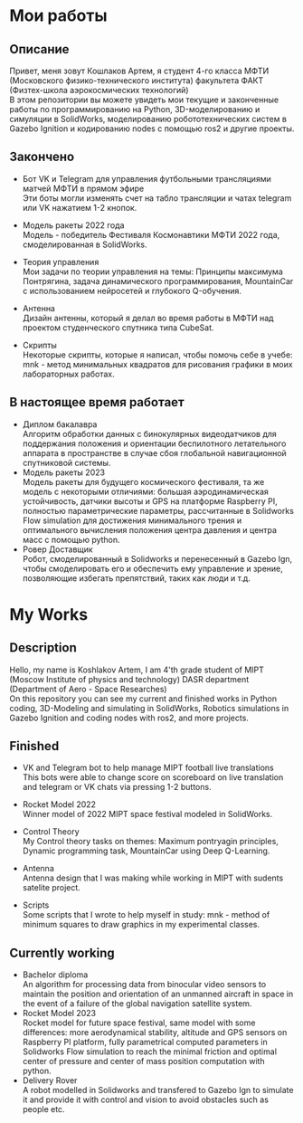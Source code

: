 # Мои работы
## Описание
Привет, меня зовут Кошлаков Артем, я студент 4-го класса МФТИ (Московского физико-технического института) факультета ФАКТ (Физтех-школа аэрокосмических технологий)\
В этом репозитории вы можете увидеть мои текущие и законченные работы по программированию на Python, 3D-моделированию и симуляции в SolidWorks, моделированию робототехнических систем в Gazebo Ignition и кодированию nodes с помощью ros2 и другие проекты.

## Закончено
* Бот VK и Telegram для управления футбольными трансляциями матчей МФТИ в прямом эфире\
Эти боты могли изменять счет на табло трансляции и чатах telegram или VK нажатием 1-2 кнопок.
* Модель ракеты 2022 года\
Модель - победитель Фестиваля Космонавтики МФТИ 2022 года, смоделированная в SolidWorks.
* Теория управления\
Мои задачи по теории управления на темы: Принципы максимума Понтрягина, задача динамического программирования, MountainCar с использованием нейросетей и глубокого Q-обучения.
* Антенна\
Дизайн антенны, который я делал во время работы в МФТИ над проектом студенческого спутника типа CubeSat.

* Скрипты\
Некоторые скрипты, которые я написал, чтобы помочь себе в учебе: mnk - метод минимальных квадратов для рисования графики в моих лабораторных работах.

## В настоящее время работает
* Диплом бакалавра\
Алгоритм обработки данных с бинокулярных видеодатчиков для поддержания положения и ориентации беспилотного летательного аппарата в пространстве в случае сбоя глобальной навигационной спутниковой системы.
* Модель ракеты 2023\
Модель ракеты для будущего космического фестиваля, та же модель с некоторыми отличиями: большая аэродинамическая устойчивость, датчики высоты и GPS на платформе Raspberry PI, полностью параметрические параметры, рассчитанные в Solidworks Flow simulation для достижения минимального трения и оптимального вычисления положения центра давления и центра масс с помощью python.
* Ровер Доставщик\
Робот, смоделированный в Solidworks и перенесенный в Gazebo Ign, чтобы смоделировать его и обеспечить ему управление и зрение, позволяющие избегать препятствий, таких как люди и т.д.

# My Works
## Description
Hello, my name is Koshlakov Artem, I am 4'th grade student of MIPT (Moscow Institute of physics and technology) DASR department (Department of Aero - Space Researches)\
On this repository you can see my current and finished works in Python coding, 3D-Modeling and simulating in SolidWorks, Robotics simulations in Gazebo Ignition and coding nodes with ros2, and more projects.

## Finished
* VK and Telegram bot to help manage MIPT football live translations\
This bots were able to change score on scoreboard on live translation and telegram or VK chats via pressing 1-2 buttons.
* Rocket Model 2022\
Winner model of 2022 MIPT space festival modeled in SolidWorks.
* Control Theory\
My Control theory tasks on themes: Maximum pontryagin principles, Dynamic programming task, MountainCar using Deep Q-Learning.
* Antenna\
Antenna design that I was making while working in MIPT with sudents satelite project. 

* Scripts\
Some scripts that I wrote to help myself in study: mnk - method of minimum squares to draw graphics in my experimental classes.

## Currently working
* Bachelor diploma\
An algorithm for processing data from binocular video sensors to maintain the position and orientation of an unmanned aircraft in space in the event of a failure of the global navigation satellite system.
* Rocket Model 2023\
Rocket model for future space festival, same model with some differences: more aerodynamical stability, altitude and GPS sensors on Raspberry PI platform, fully parametrical computed parameters in Solidworks Flow simulation to reach the minimal friction and optimal center of pressure and center of mass position computation with python.
* Delivery Rover\
A robot modelled in Solidworks and transfered to Gazebo Ign to simulate it and provide it with control and vision to avoid obstacles such as people etc.
